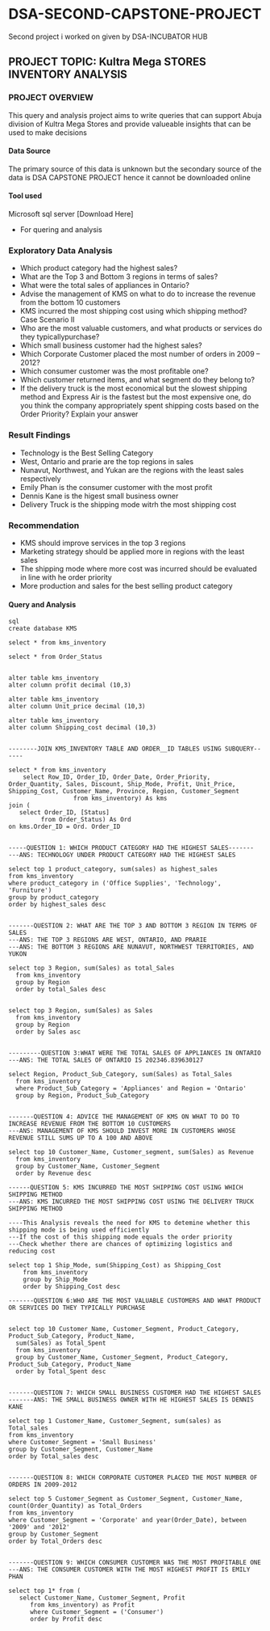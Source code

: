 # DSA-SECOND-CAPSTONE-PROJECT
Second project i worked on given by DSA-INCUBATOR HUB

## PROJECT TOPIC: Kultra Mega STORES INVENTORY ANALYSIS
### PROJECT OVERVIEW
This query and analysis project aims to write queries that can support Abuja division of Kultra Mega Stores and provide valueable insights that can be used to make decisions

#### Data Source 
The primary source of this data is unknown but the secondary source of the data is DSA CAPSTONE PROJECT hence it cannot be downloaded online 

#### Tool used
Microsoft sql server [Download Here]
* For quering and analysis

### Exploratory Data Analysis

* Which product category had the highest sales?
* What are the Top 3 and Bottom 3 regions in terms of sales?
* What were the total sales of appliances in Ontario?
* Advise the management of KMS on what to do to increase the revenue from the bottom 10 customers
* KMS incurred the most shipping cost using which shipping method?Case Scenario II
* Who are the most valuable customers, and what products or services do they typicallypurchase?
* Which small business customer had the highest sales?
* Which Corporate Customer placed the most number of orders in 2009 – 2012?
* Which consumer customer was the most profitable one?
* Which customer returned items, and what segment do they belong to?
* If the delivery truck is the most economical but the slowest shipping method and
Express Air is the fastest but the most expensive one, do you think the company
appropriately spent shipping costs based on the Order Priority? Explain your answer

### Result Findings
* Technology is the Best Selling Category
* West, Ontario and prarie are the top regions in sales
* Nunavut, Northwest, and Yukan are the regions with the least sales respectively
* Emily Phan is the consumer customer with the most profit
* Dennis Kane is the higest small business owner
* Delivery Truck is the shipping mode witrh the most shipping cost

### Recommendation
* KMS should improve services in the top 3 regions
* Marketing strategy should be applied more in regions with the least sales
* The shipping mode where more cost was incurred should be evaluated in line with he order priority
* More production and sales for the best selling product category


#### Query and Analysis

  ```
  sql
create database KMS

select * from kms_inventory

select * from Order_Status


alter table kms_inventory
alter column profit decimal (10,3)

alter table kms_inventory
alter column Unit_price decimal (10,3)

alter table kms_inventory
alter column Shipping_cost decimal (10,3)


--------JOIN KMS_INVENTORY TABLE AND ORDER__ID TABLES USING SUBQUERY------

select * from kms_inventory
      select Row_ID, Order_ID, Order_Date, Order_Priority, Order_Quantity, Sales, Discount, Ship_Mode, Profit, Unit_Price, Shipping_Cost, Customer_Name, Province, Region, Customer_Segment
	                from kms_inventory) As kms
join (
     select Order_ID, [Status]
	       from Order_Status) As Ord
on kms.Order_ID = Ord. Order_ID


-----QUESTION 1: WHICH PRODUCT CATEGORY HAD THE HIGHEST SALES-------
---ANS: TECHNOLOGY UNDER PRODUCT CATEGORY HAD THE HIGHEST SALES

select top 1 product_category, sum(sales) as highest_sales 
from kms_inventory
where product_category in ('Office Supplies', 'Technology', 'Furniture')
group by product_category
order by highest_sales desc


-------QUESTION 2: WHAT ARE THE TOP 3 AND BOTTOM 3 REGION IN TERMS OF SALES
 ---ANS: THE TOP 3 REGIONS ARE WEST, ONTARIO, AND PRARIE
 ---ANS: THE BOTTOM 3 REGIONS ARE NUNAVUT, NORTHWEST TERRITORIES, AND YUKON

select top 3 Region, sum(Sales) as total_Sales 
	from kms_inventory
	group by Region
	order by total_Sales desc
	

select top 3 Region, sum(Sales) as Sales 
	from kms_inventory
	group by Region
	order by Sales asc


---------QUESTION 3:WHAT WERE THE TOTAL SALES OF APPLIANCES IN ONTARIO
---ANS: THE TOTAL SALES OF ONTARIO IS 202346.839630127

select Region, Product_Sub_Category, sum(Sales) as Total_Sales
	from kms_inventory
	where Product_Sub_Category = 'Appliances' and Region = 'Ontario'
	group by Region, Product_Sub_Category


-------QUESTION 4: ADVICE THE MANAGEMENT OF KMS ON WHAT TO DO TO INCREASE REVENUE FROM THE BOTTOM 10 CUSTOMERS
---ANS: MANAGEMENT OF KMS SHOULD INVEST MORE IN CUSTOMERS WHOSE REVENUE STILL SUMS UP TO A 100 AND ABOVE 

select top 10 Customer_Name, Customer_segment, sum(Sales) as Revenue 
	from kms_inventory
	group by Customer_Name, Customer_Segment
	order by Revenue desc

------QUESTION 5: KMS INCURRED THE MOST SHIPPING COST USING WHICH SHIPPING METHOD
---ANS: KMS INCURRED THE MOST SHIPPING COST USING THE DELIVERY TRUCK SHIPPING METHOD

----This Analysis reveals the need for KMS to detemine whether this shipping mode is being used efficiently
---If the cost of this shipping mode equals the order priority
---Check whether there are chances of optimizing logistics and reducing cost

select top 1 Ship_Mode, sum(Shipping_Cost) as Shipping_Cost
	  from kms_inventory
	  group by Ship_Mode
	  order by Shipping_Cost desc

-------QUESTION 6:WHO ARE THE MOST VALUABLE CUSTOMERS AND WHAT PRODUCT OR SERVICES DO THEY TYPICALLY PURCHASE


select top 10 Customer_Name, Customer_Segment, Product_Category, Product_Sub_Category, Product_Name,
    sum(Sales) as Total_Spent
	from kms_inventory
	group by Customer_Name, Customer_Segment, Product_Category, Product_Sub_Category, Product_Name
	order by Total_Spent desc


-------QUESTION 7: WHICH SMALL BUSINESS CUSTOMER HAD THE HIGHEST SALES
-------ANS: THE SMALL BUSINESS OWNER WITH HE HIGHEST SALES IS DENNIS KANE

select top 1 Customer_Name, Customer_Segment, sum(sales) as Total_sales 
from kms_inventory
where Customer_Segment = 'Small Business'
group by Customer_Segment, Customer_Name
order by Total_sales desc


-------QUESTION 8: WHICH CORPORATE CUSTOMER PLACED THE MOST NUMBER OF ORDERS IN 2009-2012

select top 5 Customer_Segment as Customer_Segment, Customer_Name, count(Order_Quantity) as Total_Orders
from kms_inventory
where Customer_Segment = 'Corporate' and year(Order_Date), between '2009' and '2012'
group by Customer_Segment
order by Total_Orders desc


-------QUESTION 9: WHICH CONSUMER CUSTOMER WAS THE MOST PROFITABLE ONE
---ANS: THE CONSUMER CUSTOMER WITH THE MOST HIGHEST PROFIT IS EMILY PHAN 

select top 1* from (
     select Customer_Name, Customer_Segment, Profit
	    from kms_inventory) as Profit
		where Customer_Segment = ('Consumer')
		order by Profit desc



